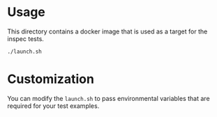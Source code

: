 # Usage

This directory contains a docker image that is used as a target for the inspec tests.

```shell
./launch.sh
```

# Customization

You can modify the `launch.sh` to pass environmental variables that are required for your test examples.

